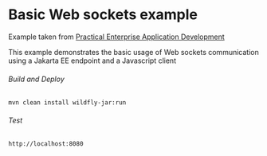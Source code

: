 Basic Web sockets example
=====================================
Example taken from [Practical Enterprise Application Development](http://www.itbuzzpress.com/ebooks/java-ee-7-development-on-wildfly.html)

This example demonstrates the basic usage of Web sockets communication using a Jakarta EE endpoint and a Javascript client

###### Build and Deploy
```shell
mvn clean install wildfly-jar:run
```

###### Test
```shell
http://localhost:8080
```
 
